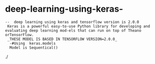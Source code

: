   # deep-learning-using-keras-
    --  deep learning using keras and tensorflow version is 2.0.0
     Keras is a powerful easy-to-use Python library for developing and evaluating deep learning mod-els that can run on top of Theano orTensorFlow.
     _THESE MODEL IS BASED IN TENSORFLOW VERSION=2.0.0_
      -#Using  keras.models 
      Model is Sequentical()
./

